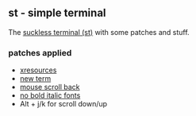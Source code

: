 ## st - simple terminal


The [suckless terminal (st)](https://st.suckless.org/) with some patches and stuff.

### patches applied

- [xresources](https://st.suckless.org/patches/xresources/)
- [new term](https://st.suckless.org/patches/newterm/)
- [mouse scroll back](https://st.suckless.org/patches/scrollback/)
- [no bold italic fonts](https://st.suckless.org/patches/disable_bold_italic_fonts/)
- Alt + j/k for scroll down/up



